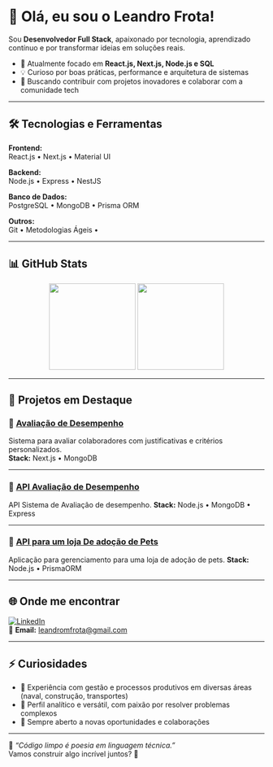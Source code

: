 # 👋 Olá, eu sou o Leandro Frota!

Sou **Desenvolvedor Full Stack**, apaixonado por tecnologia, aprendizado contínuo e por transformar ideias em soluções reais.

- 🚀 Atualmente focado em **React.js, Next.js, Node.js e SQL**
- 💡 Curioso por boas práticas, performance e arquitetura de sistemas
- 🤝 Buscando contribuir com projetos inovadores e colaborar com a comunidade tech

---

## 🛠️ Tecnologias e Ferramentas  

**Frontend:**  
React.js • Next.js • Material UI  

**Backend:**  
Node.js • Express • NestJS  

**Banco de Dados:**  
PostgreSQL • MongoDB • Prisma ORM  

**Outros:**  
Git • Metodologias Ágeis •

---

## 📊 GitHub Stats  

<div align="center">
  <img height="170em" src="https://github-readme-stats.vercel.app/api?username=Leandro-Frota&theme=dark&show_icons=true&count_private=true"/>
  <img height="170em" src="https://github-readme-stats.vercel.app/api/top-langs/?username=Leandro-Frota&layout=compact&theme=dark"/>
</div>

---

## 📌 Projetos em Destaque

### 🔹 [Avaliação de Desempenho](https://github.com/Leandro-Frota/AppAvaliacaoDesempenhoFrontEnd)
Sistema para avaliar colaboradores com justificativas e critérios personalizados.  
**Stack:** Next.js • MongoDB

---
### 🔹 [API Avaliação de Desempenho](https://github.com/Leandro-Frota/AppAvaliacaoDesempenhoBack.git)
API Sistema de Avaliação de desempenho.
**Stack:** Node.js • MongoDB • Express

---
### 🔹 [API para um loja De adoção de Pets](https://github.com/Leandro-Frota/apiPetAdocao.git)
Aplicação para gerenciamento para uma loja de adoção de pets.
**Stack:** Node.js • PrismaORM 

---
## 🌐 Onde me encontrar  

[![LinkedIn](https://img.shields.io/badge/LinkedIn-0077B5?style=for-the-badge&logo=linkedin&logoColor=white)](https://www.linkedin.com/in/leandro-frota/)  
📩 **Email:** leandromfrota@gmail.com

---
## ⚡ Curiosidades  
- 👷 Experiência com gestão e processos produtivos em diversas áreas (naval, construção, transportes)
- 🧩 Perfil analítico e versátil, com paixão por resolver problemas complexos
- 🎯 Sempre aberto a novas oportunidades e colaborações

---
💬 _“Código limpo é poesia em linguagem técnica.”_  
Vamos construir algo incrível juntos? 🚀












